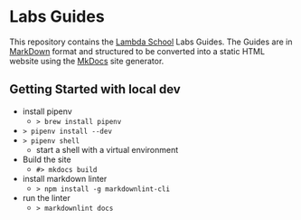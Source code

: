 # Labs Guides

This repository contains the [Lambda School](https://lambdaschool.com/) Labs
Guides. The Guides are in [MarkDown](https://daringfireball.net/projects/markdown/)
format and structured to be converted into a static HTML website using the [MkDocs](https://www.mkdocs.org/)
site generator.

 ## Getting Started with local dev

 - install pipenv 
   - `> brew install pipenv`
- `> pipenv install --dev`
- `> pipenv shell`
  - start a shell with a virtual environment
- Build the site
  - `#> mkdocs build`
- install markdown linter
  - `> npm install -g markdownlint-cli`
- run the linter
  - `> markdownlint docs`